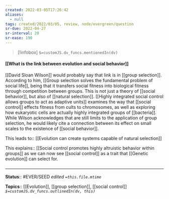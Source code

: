 ```yaml
---
created: 2022-03-05T17:26:42 
aliases:
  - null
tags: created/2022/03/05, review, node/evergreen/question
sr-due: 2022-04-27
sr-interval: 20
sr-ease: 190
---
```

> [!infobox]
`$=customJS.dv_funcs.mentionedIn(dv)`

#### [[What is the link between evolution and social behavior]] 

[[David Sloan Wilson]] would probably say that link is in [[group selection]]. 
According to him, [[Group selection solves the fundamental problem of social life]], being that it transfers social fitness into biological fitness through competition between groups. This is not just a theory of [[social behavior]], but also of [[natural selection]]. 
[[Highly integrated social control allows groups to act as adaptive units]] examines the way that [[social control]] effects fitness from cults to chromosomes, 
as well as exploring how eukaryotic cells are actually highly integrated groups of [[bacteria]].
While Wilson acknowledges that are still limits to the application of group selection, 
he would likely cite a connection between its effect on small scales to the existence of [[social behavior]].

This 
leads to:: [[Evolution can create systems capable of natural selection]]

This
explains:: [[Social control promotes highly altruistic behavior within groups]]
as we can now see [[social control]] as a trait that [[Genetic evolution]] can select for.

### <hr class="footnote"/>

**Status**:: #EVER/SEED
*edited `=this.file.mtime`*

**Topics**:: [[Evolution]], [[group selection]], [[social control]]
*`$=customJS.dv_funcs.outlinedIn(dv, this)`*
